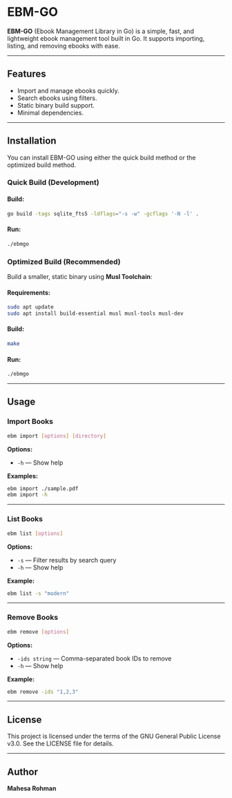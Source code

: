 # EBM-GO

**EBM-GO** (Ebook Management Library in Go) is a simple, fast, and lightweight ebook management tool built in Go. It supports importing, listing, and removing ebooks with ease.

----------

## Features

-   Import and manage ebooks quickly.
-   Search ebooks using filters.
-   Static binary build support.
-   Minimal dependencies.

----------

## Installation

You can install EBM-GO using either the quick build method or the optimized build method.

### Quick Build (Development)

#### Build:

```bash
go build -tags sqlite_fts5 -ldflags="-s -w" -gcflags '-N -l' .

```

#### Run:

```bash
./ebmgo

```

### Optimized Build (Recommended)

Build a smaller, static binary using **Musl Toolchain**:

#### Requirements:

```bash
sudo apt update
sudo apt install build-essential musl musl-tools musl-dev

```

#### Build:

```bash
make

```

#### Run:

```bash
./ebmgo

```

----------

## Usage

### Import Books

```bash
ebm import [options] [directory]

```

**Options:**

-   `-h` — Show help

**Examples:**

```bash
ebm import ./sample.pdf
ebm import -h

```

----------

### List Books

```bash
ebm list [options]

```

**Options:**

-   `-s` — Filter results by search query
-   `-h` — Show help

**Example:**

```bash
ebm list -s "modern"

```

----------

### Remove Books

```bash
ebm remove [options]

```

**Options:**

-   `-ids string` — Comma-separated book IDs to remove
-   `-h` — Show help

**Example:**

```bash
ebm remove -ids "1,2,3"

```

----------

## License

This project is licensed under the terms of the GNU General Public License v3.0. See the LICENSE file for details.

----------

## Author

**Mahesa Rohman**
